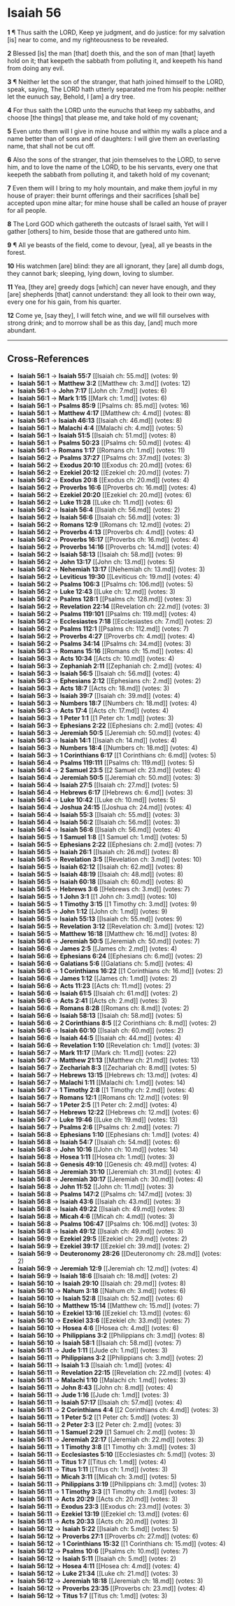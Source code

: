 # Isaiah 56

**1** ¶ Thus saith the LORD, Keep ye judgment, and do justice: for my salvation [is] near to come, and my righteousness to be revealed.

**2** Blessed [is] the man [that] doeth this, and the son of man [that] layeth hold on it; that keepeth the sabbath from polluting it, and keepeth his hand from doing any evil.

**3** ¶ Neither let the son of the stranger, that hath joined himself to the LORD, speak, saying, The LORD hath utterly separated me from his people: neither let the eunuch say, Behold, I [am] a dry tree.

**4** For thus saith the LORD unto the eunuchs that keep my sabbaths, and choose [the things] that please me, and take hold of my covenant;

**5** Even unto them will I give in mine house and within my walls a place and a name better than of sons and of daughters: I will give them an everlasting name, that shall not be cut off.

**6** Also the sons of the stranger, that join themselves to the LORD, to serve him, and to love the name of the LORD, to be his servants, every one that keepeth the sabbath from polluting it, and taketh hold of my covenant;

**7** Even them will I bring to my holy mountain, and make them joyful in my house of prayer: their burnt offerings and their sacrifices [shall be] accepted upon mine altar; for mine house shall be called an house of prayer for all people.

**8** The Lord GOD which gathereth the outcasts of Israel saith, Yet will I gather [others] to him, beside those that are gathered unto him.

**9** ¶ All ye beasts of the field, come to devour, [yea], all ye beasts in the forest.

**10** His watchmen [are] blind: they are all ignorant, they [are] all dumb dogs, they cannot bark; sleeping, lying down, loving to slumber.

**11** Yea, [they are] greedy dogs [which] can never have enough, and they [are] shepherds [that] cannot understand: they all look to their own way, every one for his gain, from his quarter.

**12** Come ye, [say they], I will fetch wine, and we will fill ourselves with strong drink; and to morrow shall be as this day, [and] much more abundant.

---

## Cross-References

- **Isaiah 56:1** → **Isaiah 55:7** [[Isaiah ch: 55.md]] (votes: 9)
- **Isaiah 56:1** → **Matthew 3:2** [[Matthew ch: 3.md]] (votes: 12)
- **Isaiah 56:1** → **John 7:17** [[John ch: 7.md]] (votes: 6)
- **Isaiah 56:1** → **Mark 1:15** [[Mark ch: 1.md]] (votes: 6)
- **Isaiah 56:1** → **Psalms 85:9** [[Psalms ch: 85.md]] (votes: 16)
- **Isaiah 56:1** → **Matthew 4:17** [[Matthew ch: 4.md]] (votes: 8)
- **Isaiah 56:1** → **Isaiah 46:13** [[Isaiah ch: 46.md]] (votes: 8)
- **Isaiah 56:1** → **Malachi 4:4** [[Malachi ch: 4.md]] (votes: 5)
- **Isaiah 56:1** → **Isaiah 51:5** [[Isaiah ch: 51.md]] (votes: 8)
- **Isaiah 56:1** → **Psalms 50:23** [[Psalms ch: 50.md]] (votes: 4)
- **Isaiah 56:1** → **Romans 1:17** [[Romans ch: 1.md]] (votes: 11)
- **Isaiah 56:2** → **Psalms 37:27** [[Psalms ch: 37.md]] (votes: 3)
- **Isaiah 56:2** → **Exodus 20:10** [[Exodus ch: 20.md]] (votes: 6)
- **Isaiah 56:2** → **Ezekiel 20:12** [[Ezekiel ch: 20.md]] (votes: 7)
- **Isaiah 56:2** → **Exodus 20:8** [[Exodus ch: 20.md]] (votes: 4)
- **Isaiah 56:2** → **Proverbs 16:6** [[Proverbs ch: 16.md]] (votes: 4)
- **Isaiah 56:2** → **Ezekiel 20:20** [[Ezekiel ch: 20.md]] (votes: 6)
- **Isaiah 56:2** → **Luke 11:28** [[Luke ch: 11.md]] (votes: 6)
- **Isaiah 56:2** → **Isaiah 56:4** [[Isaiah ch: 56.md]] (votes: 2)
- **Isaiah 56:2** → **Isaiah 56:6** [[Isaiah ch: 56.md]] (votes: 3)
- **Isaiah 56:2** → **Romans 12:9** [[Romans ch: 12.md]] (votes: 2)
- **Isaiah 56:2** → **Proverbs 4:13** [[Proverbs ch: 4.md]] (votes: 4)
- **Isaiah 56:2** → **Proverbs 16:17** [[Proverbs ch: 16.md]] (votes: 4)
- **Isaiah 56:2** → **Proverbs 14:16** [[Proverbs ch: 14.md]] (votes: 4)
- **Isaiah 56:2** → **Isaiah 58:13** [[Isaiah ch: 58.md]] (votes: 9)
- **Isaiah 56:2** → **John 13:17** [[John ch: 13.md]] (votes: 5)
- **Isaiah 56:2** → **Nehemiah 13:17** [[Nehemiah ch: 13.md]] (votes: 3)
- **Isaiah 56:2** → **Leviticus 19:30** [[Leviticus ch: 19.md]] (votes: 4)
- **Isaiah 56:2** → **Psalms 106:3** [[Psalms ch: 106.md]] (votes: 5)
- **Isaiah 56:2** → **Luke 12:43** [[Luke ch: 12.md]] (votes: 3)
- **Isaiah 56:2** → **Psalms 128:1** [[Psalms ch: 128.md]] (votes: 3)
- **Isaiah 56:2** → **Revelation 22:14** [[Revelation ch: 22.md]] (votes: 3)
- **Isaiah 56:2** → **Psalms 119:101** [[Psalms ch: 119.md]] (votes: 4)
- **Isaiah 56:2** → **Ecclesiastes 7:18** [[Ecclesiastes ch: 7.md]] (votes: 2)
- **Isaiah 56:2** → **Psalms 112:1** [[Psalms ch: 112.md]] (votes: 7)
- **Isaiah 56:2** → **Proverbs 4:27** [[Proverbs ch: 4.md]] (votes: 4)
- **Isaiah 56:2** → **Psalms 34:14** [[Psalms ch: 34.md]] (votes: 3)
- **Isaiah 56:3** → **Romans 15:16** [[Romans ch: 15.md]] (votes: 4)
- **Isaiah 56:3** → **Acts 10:34** [[Acts ch: 10.md]] (votes: 4)
- **Isaiah 56:3** → **Zephaniah 2:11** [[Zephaniah ch: 2.md]] (votes: 4)
- **Isaiah 56:3** → **Isaiah 56:5** [[Isaiah ch: 56.md]] (votes: 4)
- **Isaiah 56:3** → **Ephesians 2:12** [[Ephesians ch: 2.md]] (votes: 2)
- **Isaiah 56:3** → **Acts 18:7** [[Acts ch: 18.md]] (votes: 3)
- **Isaiah 56:3** → **Isaiah 39:7** [[Isaiah ch: 39.md]] (votes: 4)
- **Isaiah 56:3** → **Numbers 18:7** [[Numbers ch: 18.md]] (votes: 4)
- **Isaiah 56:3** → **Acts 17:4** [[Acts ch: 17.md]] (votes: 4)
- **Isaiah 56:3** → **1 Peter 1:1** [[1 Peter ch: 1.md]] (votes: 3)
- **Isaiah 56:3** → **Ephesians 2:22** [[Ephesians ch: 2.md]] (votes: 4)
- **Isaiah 56:3** → **Jeremiah 50:5** [[Jeremiah ch: 50.md]] (votes: 4)
- **Isaiah 56:3** → **Isaiah 14:1** [[Isaiah ch: 14.md]] (votes: 4)
- **Isaiah 56:3** → **Numbers 18:4** [[Numbers ch: 18.md]] (votes: 4)
- **Isaiah 56:3** → **1 Corinthians 6:17** [[1 Corinthians ch: 6.md]] (votes: 5)
- **Isaiah 56:4** → **Psalms 119:111** [[Psalms ch: 119.md]] (votes: 5)
- **Isaiah 56:4** → **2 Samuel 23:5** [[2 Samuel ch: 23.md]] (votes: 4)
- **Isaiah 56:4** → **Jeremiah 50:5** [[Jeremiah ch: 50.md]] (votes: 3)
- **Isaiah 56:4** → **Isaiah 27:5** [[Isaiah ch: 27.md]] (votes: 5)
- **Isaiah 56:4** → **Hebrews 6:17** [[Hebrews ch: 6.md]] (votes: 3)
- **Isaiah 56:4** → **Luke 10:42** [[Luke ch: 10.md]] (votes: 5)
- **Isaiah 56:4** → **Joshua 24:15** [[Joshua ch: 24.md]] (votes: 4)
- **Isaiah 56:4** → **Isaiah 55:3** [[Isaiah ch: 55.md]] (votes: 3)
- **Isaiah 56:4** → **Isaiah 56:2** [[Isaiah ch: 56.md]] (votes: 3)
- **Isaiah 56:4** → **Isaiah 56:6** [[Isaiah ch: 56.md]] (votes: 4)
- **Isaiah 56:5** → **1 Samuel 1:8** [[1 Samuel ch: 1.md]] (votes: 5)
- **Isaiah 56:5** → **Ephesians 2:22** [[Ephesians ch: 2.md]] (votes: 7)
- **Isaiah 56:5** → **Isaiah 26:1** [[Isaiah ch: 26.md]] (votes: 8)
- **Isaiah 56:5** → **Revelation 3:5** [[Revelation ch: 3.md]] (votes: 10)
- **Isaiah 56:5** → **Isaiah 62:12** [[Isaiah ch: 62.md]] (votes: 8)
- **Isaiah 56:5** → **Isaiah 48:19** [[Isaiah ch: 48.md]] (votes: 8)
- **Isaiah 56:5** → **Isaiah 60:18** [[Isaiah ch: 60.md]] (votes: 8)
- **Isaiah 56:5** → **Hebrews 3:6** [[Hebrews ch: 3.md]] (votes: 7)
- **Isaiah 56:5** → **1 John 3:1** [[1 John ch: 3.md]] (votes: 10)
- **Isaiah 56:5** → **1 Timothy 3:15** [[1 Timothy ch: 3.md]] (votes: 9)
- **Isaiah 56:5** → **John 1:12** [[John ch: 1.md]] (votes: 9)
- **Isaiah 56:5** → **Isaiah 55:13** [[Isaiah ch: 55.md]] (votes: 9)
- **Isaiah 56:5** → **Revelation 3:12** [[Revelation ch: 3.md]] (votes: 12)
- **Isaiah 56:5** → **Matthew 16:18** [[Matthew ch: 16.md]] (votes: 8)
- **Isaiah 56:6** → **Jeremiah 50:5** [[Jeremiah ch: 50.md]] (votes: 7)
- **Isaiah 56:6** → **James 2:5** [[James ch: 2.md]] (votes: 4)
- **Isaiah 56:6** → **Ephesians 6:24** [[Ephesians ch: 6.md]] (votes: 2)
- **Isaiah 56:6** → **Galatians 5:6** [[Galatians ch: 5.md]] (votes: 4)
- **Isaiah 56:6** → **1 Corinthians 16:22** [[1 Corinthians ch: 16.md]] (votes: 2)
- **Isaiah 56:6** → **James 1:12** [[James ch: 1.md]] (votes: 2)
- **Isaiah 56:6** → **Acts 11:23** [[Acts ch: 11.md]] (votes: 2)
- **Isaiah 56:6** → **Isaiah 61:5** [[Isaiah ch: 61.md]] (votes: 2)
- **Isaiah 56:6** → **Acts 2:41** [[Acts ch: 2.md]] (votes: 3)
- **Isaiah 56:6** → **Romans 8:28** [[Romans ch: 8.md]] (votes: 2)
- **Isaiah 56:6** → **Isaiah 58:13** [[Isaiah ch: 58.md]] (votes: 5)
- **Isaiah 56:6** → **2 Corinthians 8:5** [[2 Corinthians ch: 8.md]] (votes: 2)
- **Isaiah 56:6** → **Isaiah 60:10** [[Isaiah ch: 60.md]] (votes: 2)
- **Isaiah 56:6** → **Isaiah 44:5** [[Isaiah ch: 44.md]] (votes: 4)
- **Isaiah 56:6** → **Revelation 1:10** [[Revelation ch: 1.md]] (votes: 3)
- **Isaiah 56:7** → **Mark 11:17** [[Mark ch: 11.md]] (votes: 22)
- **Isaiah 56:7** → **Matthew 21:13** [[Matthew ch: 21.md]] (votes: 13)
- **Isaiah 56:7** → **Zechariah 8:3** [[Zechariah ch: 8.md]] (votes: 5)
- **Isaiah 56:7** → **Hebrews 13:15** [[Hebrews ch: 13.md]] (votes: 4)
- **Isaiah 56:7** → **Malachi 1:11** [[Malachi ch: 1.md]] (votes: 14)
- **Isaiah 56:7** → **1 Timothy 2:8** [[1 Timothy ch: 2.md]] (votes: 4)
- **Isaiah 56:7** → **Romans 12:1** [[Romans ch: 12.md]] (votes: 9)
- **Isaiah 56:7** → **1 Peter 2:5** [[1 Peter ch: 2.md]] (votes: 4)
- **Isaiah 56:7** → **Hebrews 12:22** [[Hebrews ch: 12.md]] (votes: 6)
- **Isaiah 56:7** → **Luke 19:46** [[Luke ch: 19.md]] (votes: 13)
- **Isaiah 56:7** → **Psalms 2:6** [[Psalms ch: 2.md]] (votes: 7)
- **Isaiah 56:8** → **Ephesians 1:10** [[Ephesians ch: 1.md]] (votes: 4)
- **Isaiah 56:8** → **Isaiah 54:7** [[Isaiah ch: 54.md]] (votes: 6)
- **Isaiah 56:8** → **John 10:16** [[John ch: 10.md]] (votes: 14)
- **Isaiah 56:8** → **Hosea 1:11** [[Hosea ch: 1.md]] (votes: 3)
- **Isaiah 56:8** → **Genesis 49:10** [[Genesis ch: 49.md]] (votes: 4)
- **Isaiah 56:8** → **Jeremiah 31:10** [[Jeremiah ch: 31.md]] (votes: 4)
- **Isaiah 56:8** → **Jeremiah 30:17** [[Jeremiah ch: 30.md]] (votes: 4)
- **Isaiah 56:8** → **John 11:52** [[John ch: 11.md]] (votes: 3)
- **Isaiah 56:8** → **Psalms 147:2** [[Psalms ch: 147.md]] (votes: 3)
- **Isaiah 56:8** → **Isaiah 43:6** [[Isaiah ch: 43.md]] (votes: 3)
- **Isaiah 56:8** → **Isaiah 49:22** [[Isaiah ch: 49.md]] (votes: 3)
- **Isaiah 56:8** → **Micah 4:6** [[Micah ch: 4.md]] (votes: 3)
- **Isaiah 56:8** → **Psalms 106:47** [[Psalms ch: 106.md]] (votes: 3)
- **Isaiah 56:8** → **Isaiah 49:12** [[Isaiah ch: 49.md]] (votes: 3)
- **Isaiah 56:9** → **Ezekiel 29:5** [[Ezekiel ch: 29.md]] (votes: 2)
- **Isaiah 56:9** → **Ezekiel 39:17** [[Ezekiel ch: 39.md]] (votes: 2)
- **Isaiah 56:9** → **Deuteronomy 28:26** [[Deuteronomy ch: 28.md]] (votes: 2)
- **Isaiah 56:9** → **Jeremiah 12:9** [[Jeremiah ch: 12.md]] (votes: 4)
- **Isaiah 56:9** → **Isaiah 18:6** [[Isaiah ch: 18.md]] (votes: 2)
- **Isaiah 56:10** → **Isaiah 29:10** [[Isaiah ch: 29.md]] (votes: 8)
- **Isaiah 56:10** → **Nahum 3:18** [[Nahum ch: 3.md]] (votes: 6)
- **Isaiah 56:10** → **Isaiah 52:8** [[Isaiah ch: 52.md]] (votes: 6)
- **Isaiah 56:10** → **Matthew 15:14** [[Matthew ch: 15.md]] (votes: 7)
- **Isaiah 56:10** → **Ezekiel 13:16** [[Ezekiel ch: 13.md]] (votes: 6)
- **Isaiah 56:10** → **Ezekiel 33:6** [[Ezekiel ch: 33.md]] (votes: 7)
- **Isaiah 56:10** → **Hosea 4:6** [[Hosea ch: 4.md]] (votes: 6)
- **Isaiah 56:10** → **Philippians 3:2** [[Philippians ch: 3.md]] (votes: 8)
- **Isaiah 56:10** → **Isaiah 58:1** [[Isaiah ch: 58.md]] (votes: 7)
- **Isaiah 56:11** → **Jude 1:11** [[Jude ch: 1.md]] (votes: 3)
- **Isaiah 56:11** → **Philippians 3:2** [[Philippians ch: 3.md]] (votes: 2)
- **Isaiah 56:11** → **Isaiah 1:3** [[Isaiah ch: 1.md]] (votes: 4)
- **Isaiah 56:11** → **Revelation 22:15** [[Revelation ch: 22.md]] (votes: 4)
- **Isaiah 56:11** → **Malachi 1:10** [[Malachi ch: 1.md]] (votes: 3)
- **Isaiah 56:11** → **John 8:43** [[John ch: 8.md]] (votes: 4)
- **Isaiah 56:11** → **Jude 1:16** [[Jude ch: 1.md]] (votes: 3)
- **Isaiah 56:11** → **Isaiah 57:17** [[Isaiah ch: 57.md]] (votes: 4)
- **Isaiah 56:11** → **2 Corinthians 4:4** [[2 Corinthians ch: 4.md]] (votes: 3)
- **Isaiah 56:11** → **1 Peter 5:2** [[1 Peter ch: 5.md]] (votes: 3)
- **Isaiah 56:11** → **2 Peter 2:3** [[2 Peter ch: 2.md]] (votes: 3)
- **Isaiah 56:11** → **1 Samuel 2:29** [[1 Samuel ch: 2.md]] (votes: 3)
- **Isaiah 56:11** → **Jeremiah 22:17** [[Jeremiah ch: 22.md]] (votes: 3)
- **Isaiah 56:11** → **1 Timothy 3:8** [[1 Timothy ch: 3.md]] (votes: 3)
- **Isaiah 56:11** → **Ecclesiastes 5:10** [[Ecclesiastes ch: 5.md]] (votes: 3)
- **Isaiah 56:11** → **Titus 1:7** [[Titus ch: 1.md]] (votes: 4)
- **Isaiah 56:11** → **Titus 1:11** [[Titus ch: 1.md]] (votes: 3)
- **Isaiah 56:11** → **Micah 3:11** [[Micah ch: 3.md]] (votes: 5)
- **Isaiah 56:11** → **Philippians 3:19** [[Philippians ch: 3.md]] (votes: 3)
- **Isaiah 56:11** → **1 Timothy 3:3** [[1 Timothy ch: 3.md]] (votes: 3)
- **Isaiah 56:11** → **Acts 20:29** [[Acts ch: 20.md]] (votes: 3)
- **Isaiah 56:11** → **Exodus 23:3** [[Exodus ch: 23.md]] (votes: 3)
- **Isaiah 56:11** → **Ezekiel 13:19** [[Ezekiel ch: 13.md]] (votes: 6)
- **Isaiah 56:11** → **Acts 20:33** [[Acts ch: 20.md]] (votes: 3)
- **Isaiah 56:12** → **Isaiah 5:22** [[Isaiah ch: 5.md]] (votes: 5)
- **Isaiah 56:12** → **Proverbs 27:1** [[Proverbs ch: 27.md]] (votes: 6)
- **Isaiah 56:12** → **1 Corinthians 15:32** [[1 Corinthians ch: 15.md]] (votes: 4)
- **Isaiah 56:12** → **Psalms 10:6** [[Psalms ch: 10.md]] (votes: 7)
- **Isaiah 56:12** → **Isaiah 5:11** [[Isaiah ch: 5.md]] (votes: 2)
- **Isaiah 56:12** → **Hosea 4:11** [[Hosea ch: 4.md]] (votes: 4)
- **Isaiah 56:12** → **Luke 21:34** [[Luke ch: 21.md]] (votes: 3)
- **Isaiah 56:12** → **Jeremiah 18:18** [[Jeremiah ch: 18.md]] (votes: 3)
- **Isaiah 56:12** → **Proverbs 23:35** [[Proverbs ch: 23.md]] (votes: 4)
- **Isaiah 56:12** → **Titus 1:7** [[Titus ch: 1.md]] (votes: 3)
